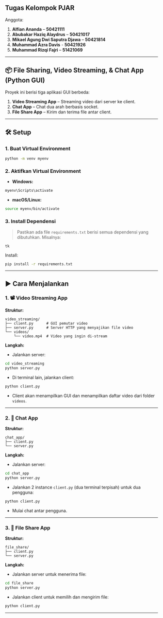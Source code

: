 
## Tugas Kelompok PJAR

Anggota:

1. **Alfian Ananda** – **50421111**
2. **Abubakar Haziq Alaydrus** – **50421017**
3. **Mikael Agung Dwi Saputra Djawa** – **50421814**
4. **Muhammad Azra Davis** - **50421926**
5. **Muhammad Rizqi Fajri** – **51421069**

---

## 📦 File Sharing, Video Streaming, & Chat App (Python GUI)

Proyek ini berisi tiga aplikasi GUI berbeda:

1. **Video Streaming App** – Streaming video dari server ke client.
2. **Chat App** – Chat dua arah berbasis socket.
3. **File Share App** – Kirim dan terima file antar client.

---

## 🛠️ Setup

### 1. Buat Virtual Environment

```bash
python -m venv myenv
```

### 2. Aktifkan Virtual Environment

- **Windows:**

```bash
myenv\Scripts\activate
```

- **macOS/Linux:**

```bash
source myenv/bin/activate
```

### 3. Install Dependensi

> Pastikan ada file `requirements.txt` berisi semua dependensi yang dibutuhkan. Misalnya:

```
tk
```

Install:

```bash
pip install -r requirements.txt
```

---

## ▶️ Cara Menjalankan

### 1. 📽️ Video Streaming App

**Struktur:**

```
video_streaming/
├── client.py      # GUI pemutar video
├── server.py      # Server HTTP yang menyajikan file video
└── videos/
    └── video.mp4  # Video yang ingin di-stream
```

**Langkah:**

- Jalankan server:

```bash
cd video_streaming
python server.py
```

- Di terminal lain, jalankan client:

```bash
python client.py
```

- Client akan menampilkan GUI dan menampilkan daftar video dari folder `videos`.

---

### 2. 💬 Chat App

**Struktur:**

```
chat_app/
├── client.py
└── server.py
```

**Langkah:**

- Jalankan server:

```bash
cd chat_app
python server.py
```

- Jalankan 2 instance `client.py` (dua terminal terpisah) untuk dua pengguna:

```bash
python client.py
```

- Mulai chat antar pengguna.

---

### 3. 📁 File Share App

**Struktur:**

```
file_share/
├── client.py
└── server.py
```

**Langkah:**

- Jalankan server untuk menerima file:

```bash
cd file_share
python server.py
```

- Jalankan client untuk memilih dan mengirim file:

```bash
python client.py
```

---
